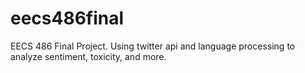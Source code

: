 # eecs486final
EECS 486 Final Project. Using twitter api and language processing to analyze sentiment, toxicity, and more. 

